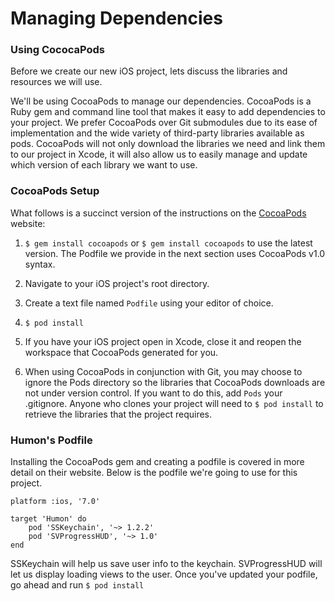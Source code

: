 # Managing Dependencies

### Using CococaPods

Before we create our new iOS project, 
lets discuss the libraries and resources we will use.

We'll be using CocoaPods to manage our dependencies. 
CocoaPods is a Ruby gem and command line tool 
that makes it easy to add dependencies to your project. 
We prefer CocoaPods over Git submodules 
due to its ease of implementation 
and the wide variety of third-party libraries available as pods. 
CocoaPods will not only download the libraries we need 
and link them to our project in Xcode, 
it will also allow us to easily manage 
and update which version of each library we want to use.

### CocoaPods Setup

What follows is a succinct version of the instructions on the [CocoaPods](http://guides.cocoapods.org/using/getting-started.html) website:

1. `$ gem install cocoapods` or `$ gem install cocoapods` to use the latest version. The Podfile we provide in the next section uses CocoaPods v1.0 syntax.

2. Navigate to your iOS project's root directory.

3. Create a text file named `Podfile` using your editor of choice.

4. `$ pod install`

5. If you have your iOS project open in Xcode, close it and reopen the workspace that CocoaPods generated for you.

6. When using CocoaPods in conjunction with Git, you may choose to ignore the Pods directory so the libraries that CocoaPods downloads are not under version control. If you want to do this, add `Pods` your .gitignore. Anyone who clones your project will need to `$ pod install` to retrieve the libraries that the project requires.

### Humon's Podfile

Installing the CocoaPods gem and creating a podfile is covered in more detail on their website. 
Below is the podfile we're going to use for this project.

	platform :ios, '7.0'

	target 'Humon' do
		pod 'SSKeychain', '~> 1.2.2'
		pod 'SVProgressHUD', '~> 1.0'
	end

SSKeychain will help us save user info to the keychain. 
SVProgressHUD will let us display loading views to the user. 
Once you've updated your podfile, go ahead and run `$ pod install`
